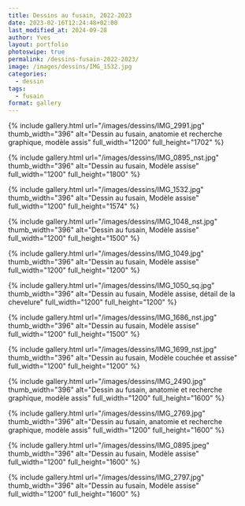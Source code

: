 ```yaml
---
title: Dessins au fusain, 2022-2023
date: 2023-02-16T12:24:48+02:00
last_modified_at: 2024-09-28
author: Yves
layout: portfolio
photoswipe: true
permalink: /dessins-fusain-2022-2023/
image: /images/dessins/IMG_1532.jpg
categories:
  - dessin
tags:
  - fusain
format: gallery
---
```


<div class="photoswipe-gallery">
{% include gallery.html
  url="/images/dessins/IMG_2991.jpg"
  thumb_width="396" alt="Dessin au fusain, anatomie et recherche graphique, modèle assis"
  full_width="1200" full_height="1702"
 %}
  
 {% include gallery.html
 url="/images/dessins/IMG_0895_nst.jpg"
 thumb_width="396" alt="Dessin au fusain, Modèle assise"
 full_width="1200" full_height="1800"
%}

{% include gallery.html
 url="/images/dessins/IMG_1532.jpg"
 thumb_width="396" alt="Dessin au fusain, Modèle assise"
 full_width="1200" full_height="1574"
%}

{% include gallery.html
 url="/images/dessins/IMG_1048_nst.jpg"
 thumb_width="396" alt="Dessin au fusain, Modèle assise"
 full_width="1200" full_height="1500"
%}

{% include gallery.html
 url="/images/dessins/IMG_1049.jpg"
 thumb_width="396" alt="Dessin au fusain, Modèle assise"
 full_width="1200" full_height="1200"
%}

{% include gallery.html
 url="/images/dessins/IMG_1050_sq.jpg"
 thumb_width="396" alt="Dessin au fusain, Modèle assise, détail de la chevelure"
 full_width="1200" full_height="1200"
%}

<!-- {% include gallery.html
 url="/images/dessins/IMG_1624_sq.jpg"
 thumb_width="396" alt="Dessin au fusain, Modèle assise"
 full_width="1200" full_height="1200"
%} -->

{% include gallery.html
 url="/images/dessins/IMG_1686_nst.jpg"
 thumb_width="396" alt="Dessin au fusain, Modèle assise"
 full_width="1200" full_height="1500"
%}

{% include gallery.html
 url="/images/dessins/IMG_1699_nst.jpg"
 thumb_width="396" alt="Dessin au fusain, Modèle couchée et assise"
 full_width="1200" full_height="1200"
%}

<!-- {% include gallery.html
 url="/images/dessins/IMG_2488.jpg"
 thumb_width="396" alt="Dessin au fusain, croquis"
 full_width="1200" full_height="850"
%} -->

<!-- {% include gallery.html
 url="/images/dessins/IMG_2592.jpg"
 thumb_width="396" alt="Dessin au fusain, anatomie et recherche graphique, modèle assis"
 full_width="1920" full_height="1395"
%} -->

{% include gallery.html
 url="/images/dessins/IMG_2490.jpg"
 thumb_width="396" alt="Dessin au fusain, anatomie et recherche graphique, modèle assis"
 full_width="1200" full_height="1600"
%}

{% include gallery.html
 url="/images/dessins/IMG_2769.jpg"
 thumb_width="396" alt="Dessin au fusain, anatomie et recherche graphique, modèle assis"
 full_width="1200" full_height="1600"
%}

{% include gallery.html
 url="/images/dessins/IMG_0895.jpeg"
 thumb_width="396" alt="Dessin au fusain, Modèle assise"
 full_width="1200" full_height="1600"
%} 

{% include gallery.html
 url="/images/dessins/IMG_2797.jpg"
 thumb_width="396" alt="Dessin au fusain, Modèle assise"
 full_width="1200" full_height="1600"
%} 

</div>
